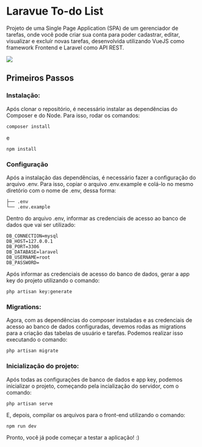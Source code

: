 # Laravue To-do List

Projeto de uma Single Page Application (SPA) de um gerenciador de tarefas, onde você pode criar sua conta para poder cadastrar, editar, visualizar e excluír novas tarefas, desenvolvida utilizando VueJS como framework Frontend e Laravel como API REST.

<image src="public/screenshot.png"></image>

## Primeiros Passos
### Instalação:
Após clonar o repositório, é necessário instalar as dependências do Composer e do Node. Para isso, rodar os comandos:
    
    composer install

e

    npm install

### Configuração

Após a instalação das dependências, é necessário fazer a configuração do arquivo .env. Para isso, copiar o arquivo .env.example e colá-lo no mesmo diretório com o nome de .env, dessa forma:

    ├── .env 
    └── .env.example

Dentro do arquivo .env, informar as credenciais de acesso ao banco de dados que vai ser utilizado:


    DB_CONNECTION=mysql
    DB_HOST=127.0.0.1
    DB_PORT=3306
    DB_DATABASE=laravel
    DB_USERNAME=root
    DB_PASSWORD=

Após informar as credenciais de acesso do banco de dados, gerar a app key do projeto utilizando o comando:

    php artisan key:generate

### Migrations:

Agora, com as dependências do composer instaladas e as credenciais de acesso ao banco de dados configuradas, devemos rodas as migrations para a criação das tabelas de usuário e tarefas. Podemos realizar isso executando o comando:

    php artisan migrate

### Inicialização do projeto:

Após todas as configurações de banco de dados e app key, podemos inicializar o projeto, começando pela incialização do servidor, com o comando:

    php artisan serve

E, depois, compilar os arquivos para o front-end utilizando o comando:
    
    npm run dev

Pronto, você já pode começar a testar a aplicação! :)